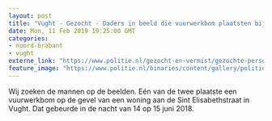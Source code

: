 ```yaml
---
layout: post
title: "Vught - Gezocht - Daders in beeld die vuurwerkbom plaatsten bij woning in Vught"
date: Mon, 11 Feb 2019 19:25:00 GMT
categories: 
- noord-brabant 
- vught 
externe_link: "https://www.politie.nl/gezocht-en-vermist/gezochte-personen/2019/februari/09-daders-in-beeld-die-vuurwerkbom-plaatsten-bij-woning-in-vught.html"
feature_image: "https://www.politie.nl/binaries/content/gallery/politie/gezocht/verdachten/2019/februari/09-ob/bb_190211/vught-02.jpg"
---
```


Wij zoeken de mannen op de beelden. Eén van de twee plaatste een vuurwerkbom op de gevel van een woning aan de Sint Elisabethstraat in Vught. Dat gebeurde in de nacht van 14 op 15 juni 2018.

